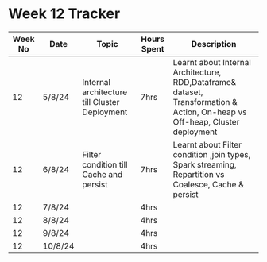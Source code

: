 # Week 12 Tracker

| Week No | Date    | Topic                                   | Hours Spent | Description                                                                                                                                                                        |
| ------- | ------- | --------------------------------------- | ----------- | ---------------------------------------------------------------------------------------------------------------------------------------------------------------------------------- |
| 12       | 5/8/24 | Internal architecture till Cluster Deployment | 7hrs        | Learnt about Internal Architecture, RDD,Dataframe& dataset, Transformation & Action, On-heap vs Off-heap, Cluster deployment |
| 12       | 6/8/24 | Filter condition till Cache and persist                                        | 7hrs        | Learnt about Filter condition ,join types, Spark streaming, Repartition vs Coalesce, Cache & persist
| 12       | 7/8/24 |                                         | 4hrs        |
| 12       |  8/8/24 |                                         | 4hrs        |
| 12       | 9/8/24 |                                         | 4hrs        |
| 12       | 10/8/24  |                                         | 4hrs        |
